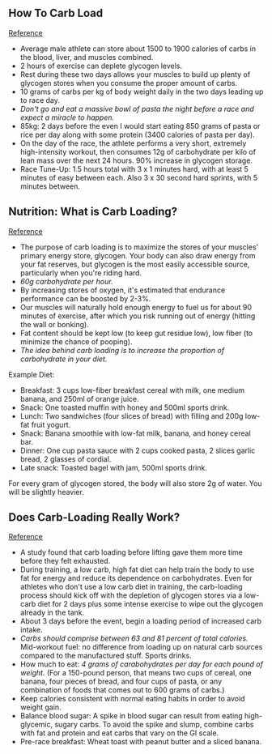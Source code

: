 ## How To Carb Load
[Reference](https://cyclingtips.com/2009/05/how-to-carb-load/)

- Average male athlete can store about 1500 to 1900 calories of carbs in the blood, liver, and muscles combined.
- 2 hours of exercise can deplete glycogen levels.
- Rest during these two days allows your muscles to build up plenty of glycogen stores when you consume the proper amount of carbs.
- 10 grams of carbs per kg of body weight daily in the two days leading up to race day.
- *Don't go and eat a massive bowl of pasta the night before a race and expect a miracle to happen.*
- 85kg: 2 days before the even I would start eating 850 grams of pasta or rice per day along with some protein (3400 calories of pasta per day).
- On the day of the race, the athlete performs a very short, extremely high-intensity workout, then consumes 12g of carbohydrate per kilo of lean mass over the next 24 hours. 90% increase in glycogen storage.
- Race Tune-Up: 1.5 hours total with 3 x 1 minutes hard, with at least 5 minutes of easy between each. Also 3 x 30 second hard sprints, with 5 minutes between.

## Nutrition: What is Carb Loading?
[Reference](https://roadcyclinguk.com/how-to/nutrition-what-is-carb-loading.html)

- The purpose of carb loading is to maximize the stores of your muscles' primary energy store, glycogen. Your body can also draw energy from your fat reserves, but glycogen is the most easily accessible source, particularly when you're riding hard.
- *60g carbohydrate per hour.*
- By increasing stores of oxygen, it's estimated that endurance performance can be boosted by 2-3%.
- Our muscles will naturally hold enough energy to fuel us for about 90 minutes of exercise, after which you risk running out of energy (hitting the wall or bonking).
- Fat content should be kept low (to keep gut residue low), low fiber (to minimize the chance of pooping).
- *The idea behind carb loading is to increase the proportion of carbohydrate in your diet.*

Example Diet:

- Breakfast: 3 cups low-fiber breakfast cereal with milk, one medium banana, and 250ml of orange juice.
- Snack: One toasted muffin with honey and 500ml sports drink.
- Lunch: Two sandwiches (four slices of bread) with filling and 200g low-fat fruit yogurt.
- Snack: Banana smoothie with low-fat milk, banana, and honey cereal bar.
- Dinner: One cup pasta sauce with 2 cups cooked pasta, 2 slices garlic bread, 2 glasses of cordial.
- Late snack: Toasted bagel with jam, 500ml sports drink.

For every gram of glycogen stored, the body will also store 2g of water. You will be slightly heavier.

## Does Carb-Loading Really Work?
[Reference](https://greatist.com/fitness/does-carb-loading-really-work)

- A study found that carb loading before lifting gave them more time before they felt exhausted.
- During training, a low carb, high fat diet can help train the body to use fat for energy and reduce its dependence on carbohydrates. Even for athletes who don't use a low carb diet in training, the carb-loading process should kick off with the depletion of glycogen stores via a low-carb diet for 2 days plus some intense exercise to wipe out the glycogen already in the tank.
- About 3 days before the event, begin a loading period of increased carb intake.
- *Carbs should comprise between 63 and 81 percent of total calories.* Mid-workout fuel: no difference from loading up on natural carb sources compared to the manufactured stuff. Sports drinks.
- How much to eat: *4 grams of carabohydrates per day for each pound of weight.* (For a 150-pound person, that means two cups of cereal, one banana, four pieces of bread, and four cups of pasta, or any combination of foods that comes out to 600 grams of carbs.)
- Keep calories consistent with normal eating habits in order to avoid weight gain.
- Balance blood sugar: A spike in blood sugar can result from eating high-glycemic, sugary carbs. To avoid the spike and slump, combine carbs with fat and protein and eat carbs that vary on the GI scale.
- Pre-race breakfast: Wheat toast with peanut butter and a sliced banana.
